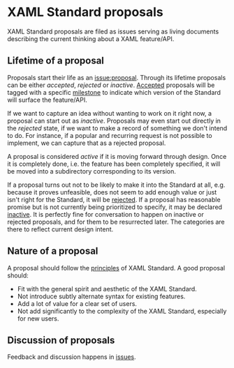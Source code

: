# XAML Standard proposals

XAML Standard proposals are filed as issues serving as living documents describing the current thinking about a XAML feature/API. 

## Lifetime of a proposal

Proposals start their life as an [issue:proposal](https://github.com/Microsoft/xaml-standard/labels/proposal). Through its lifetime proposals can be either *accepted*, *rejected* or *inactive*. [Accepted](https://github.com/Microsoft/xaml-standard/labels/accepted) proposals will be tagged with a specific [milestone](https://github.com/Microsoft/xaml-standard/milestones) to indicate which version of the Standard will surface the feature/API.

If we want to capture an idea without wanting to work on it right now, a proposal can start out as *inactive*. Proposals may even start out directly in the *rejected* state, if we want to make a record of something we don't intend to do. For instance, if a popular and recurring request is not possible to implement, we can capture that as a rejected proposal.

A proposal is considered *active* if it is moving forward through design. Once it is completely done, i.e. the feature has been completely specified, it will be moved into a subdirectory corresponding to its version.

If a proposal turns out not to be likely to make it into the Standard at all, e.g. because it proves unfeasible, does not seem to add enough value or just isn't right for the Standard, it will be [rejected](https://github.com/Microsoft/xaml-standard/labels/rejected). If a proposal has reasonable promise but is not currently being prioritized to specify, it may be declared [inactive](https://github.com/Microsoft/xaml-standard/labels/inactive). It is perfectly fine for conversation to happen on inactive or rejected proposals, and for them to be resurrected later. The categories are there to reflect current design intent.

## Nature of a proposal

A proposal should follow the [principles](reviewboard.md#principles) of XAML Standard. A good proposal should:

- Fit with the general spirit and aesthetic of the XAML Standard.
- Not introduce subtly alternate syntax for existing features.
- Add a lot of value for a clear set of users.
- Not add significantly to the complexity of the XAML Standard, especially for new users.  

## Discussion of proposals

Feedback and discussion happens in [issues](https://github.com/Microsoft/xaml-standard/issues). 

 
